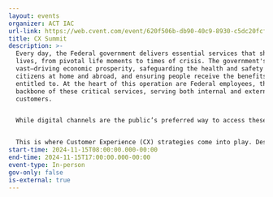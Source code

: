 ```yaml
---
layout: events
organizer: ACT IAC
url-link: https://web.cvent.com/event/620f506b-db90-40c9-8930-c5dc20fcf904/summary
title: CX Summit
description: >-
  Every day, the Federal government delivers essential services that shape
  lives, from pivotal life moments to times of crisis. The government's reach is
  vast—driving economic prosperity, safeguarding the health and safety of
  citizens at home and abroad, and ensuring people receive the benefits they’re
  entitled to. At the heart of this operation are Federal employees, the
  backbone of these critical services, serving both internal and external
  customers.


  While digital channels are the public’s preferred way to access these services, they’re not the only avenues the government must excel in. If websites and digital tools aren’t designed for ease of use, all service channels—including contact centers and in-person support—become overwhelmed. Many government programs are complex, often requiring agency personnel to navigate multiple systems and databases to provide accurate and timely guidance.


  This is where Customer Experience (CX) strategies come into play. Designing digital experiences with CX at the core ensures that the government understands who its customers are, what they need, and whether those needs are being met. CX isn’t just a buzzword—without a customer-centric approach to modernization, agencies risk squandering taxpayer dollars and creating programs that miss the mark.
start-time: 2024-11-15T08:00:00.000-00:00
end-time: 2024-11-15T17:00:00.000-00:00
event-type: In-person
gov-only: false
is-external: true
---
```

